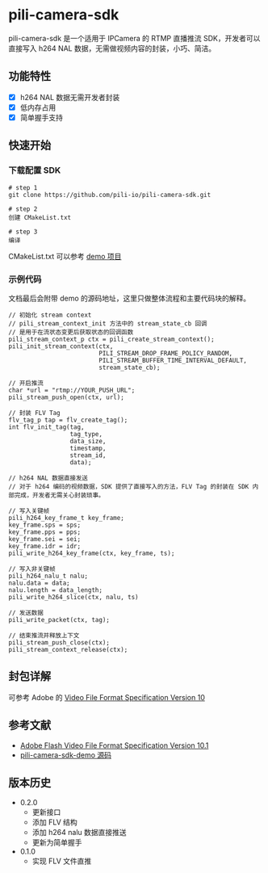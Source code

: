 # pili-camera-sdk

pili-camera-sdk 是一个适用于 IPCamera 的 RTMP 直播推流 SDK，开发者可以直接写入 h264 NAL 数据，无需做视频内容的封装，小巧、简洁。

## 功能特性

- [x] h264 NAL 数据无需开发者封装
- [x] 低内存占用
- [x] 简单握手支持

## 快速开始

### 下载配置 SDK

```
# step 1
git clone https://github.com/pili-io/pili-camera-sdk.git

# step 2
创建 CMakeList.txt

# step 3
编译
```

CMakeList.txt 可以参考 [demo 项目](https://github.com/pili-io/pili-camera-sdk-demo)

### 示例代码

文档最后会附带 demo 的源码地址，这里只做整体流程和主要代码块的解释。

```
// 初始化 stream context
// pili_stream_context_init 方法中的 stream_state_cb 回调
// 是用于在流状态变更后获取状态的回调函数
pili_stream_context_p ctx = pili_create_stream_context();
pili_init_stream_context(ctx, 
                         PILI_STREAM_DROP_FRAME_POLICY_RANDOM,
                         PILI_STREAM_BUFFER_TIME_INTERVAL_DEFAULT,
                         stream_state_cb);
```

```
// 开启推流
char *url = "rtmp://YOUR_PUSH_URL";
pili_stream_push_open(ctx, url);
```

```
// 封装 FLV Tag
flv_tag_p tap = flv_create_tag();
int flv_init_tag(tag,
                 tag_type,
                 data_size,
                 timestamp,
                 stream_id,
                 data);
```

```
// h264 NAL 数据直接发送
// 对于 h264 编码的视频数据，SDK 提供了直接写入的方法，FLV Tag 的封装在 SDK 内部完成，开发者无需关心封装琐事。

// 写入关键帧
pili_h264_key_frame_t key_frame;
key_frame.sps = sps;
key_frame.pps = pps;
key_frame.sei = sei;
key_frame.idr = idr;
pili_write_h264_key_frame(ctx, key_frame, ts);

// 写入非关键帧
pili_h264_nalu_t nalu;
nalu.data = data;
nalu.length = data_length;
pili_write_h264_slice(ctx, nalu, ts)
```

```
// 发送数据
pili_write_packet(ctx, tag);
```

```
// 结束推流并释放上下文
pili_stream_push_close(ctx);
pili_stream_context_release(ctx);
```

## 封包详解

可参考 Adobe 的 [Video File Format Specification Version 10](http://www.adobe.com/content/dam/Adobe/en/devnet/flv/pdfs/video_file_format_spec_v10.pdf)

## 参考文献

- [Adobe Flash Video File Format Specification Version 10.1](http://download.macromedia.com/f4v/video_file_format_spec_v10_1.pdf)
- [pili-camera-sdk-demo 源码](https://github.com/pili-io/pili-camera-sdk-demo)

## 版本历史

- 0.2.0
   - 更新接口
   - 添加 FLV 结构
   - 添加 h264 nalu 数据直接推送
   - 更新为简单握手
- 0.1.0
	- 实现 FLV 文件直推